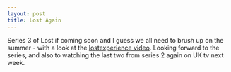 ```yaml
---
layout: post
title: Lost Again
---
```

Series 3 of Lost if coming soon and I guess we all need to brush up on the summer - with a look at the [lostexperience video][1]. Looking forward to the series, and also to watching the last two from series 2 again on UK tv next week.

[1]:http://lostpedia.com/wiki/Sri_lanka_video
